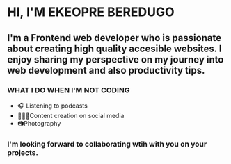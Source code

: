 # HI, I'M EKEOPRE BEREDUGO
## I'm a Frontend web developer who is passionate about creating high quality accesible websites. I enjoy sharing my perspective on my journey into web development and also productivity tips.

### WHAT I DO WHEN I'M NOT CODING

* 🎧 Listening to podcasts
* 🧑🏻‍💻Content creation on social media
* 📷Photography

### I'm looking forward to collaborating wtih with you on your projects.  


